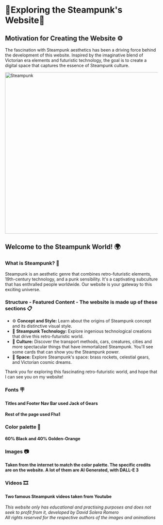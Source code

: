 # 🎇Exploring the Steampunk's Website🎇

## Motivation for Creating the Website ⚙️

The fascination with Steampunk aesthetics has been a driving force behind the development of this website. Inspired by the imaginative blend of Victorian era elements and futuristic technology, the goal is to create a digital space that captures the essence of Steampunk culture.

<img src="https://th.bing.com/th/id/OIG.NG5XeAGNaOwU398_Y5vE?pid=ImgGn" alt="Steampunk" width="580" height="530">

## Welcome to the Steampunk World! 🌍

### What is Steampunk? 🧭

Steampunk is an aesthetic genre that combines retro-futuristic elements, 19th-century technology, and a punk sensibility. It's a captivating subculture that has enthralled people worldwide. Our website is your gateway to this exciting universe.

### Structure - Featured Content - The website is made up of these sections 📋

- ⚙️ **Concept and Style:** Learn about the origins of Steampunk concept and its distinctive visual style.
- 🚂 **Steampunk Technology:** Explore ingenious technological creations that drive this retro-futuristic world.
- 🧭 **Culture:** Discover the transport methods, cars, creatures, cities and more spectacular things that have immortalized Steampunk. You'll see some cards that can show you the Steampunk power.
- 🚀 **Space:** Explore Steampunk's space: brass rockets, celestial gears, and Victorian cosmic dreams.

Thank you for exploring this fascinating retro-futuristic world, and hope that I can see you on my website!

### Fonts 🪧

#### Titles and Footer Nav Bar used Jack of Gears
#### Rest of the page used Fha1

### Color palette 🌈

#### 60% Black and 40% Golden-Orange

### Images 📷

#### Taken from the internet to match the color palette. The specific credits are on the website. A lot of them are AI Generated, with DALL-E 3

### Videos 🎞️

#### Two famous Steampunk videos taken from Youtube

*This website only has educational and practising purposes and does not seek to profit from it, developed by David Solera Romero<br>All rights reserved for the respective authors of the images and animations*

